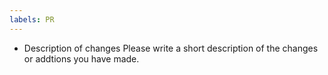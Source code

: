 ```yaml
---
labels: PR
---
```


* Description of changes
Please write a short description of the changes or addtions you have made.
